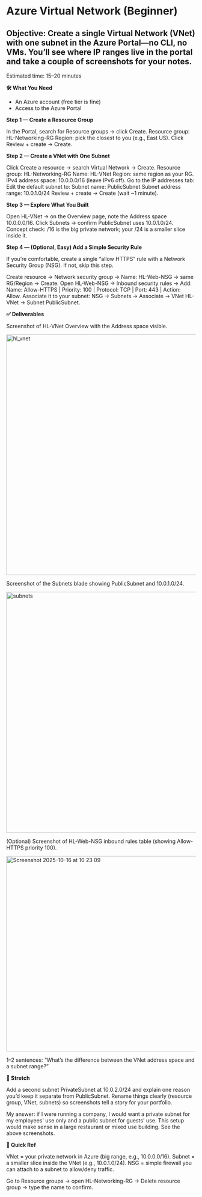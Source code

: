 # Azure Virtual Network (Beginner)

## Objective: Create a single Virtual Network (VNet) with one subnet in the Azure Portal—no CLI, no VMs. You’ll see where IP ranges live in the portal and take a couple of screenshots for your notes.

Estimated time: 15–20 minutes

**🛠 What You Need**
- An Azure account (free tier is fine)
- Access to the Azure Portal

**Step 1 — Create a Resource Group**

In the Portal, search for Resource groups → click Create.
Resource group: HL-Networking-RG
Region: pick the closest to you (e.g., East US).
Click Review + create → Create.

**Step 2 — Create a VNet with One Subnet**

Click Create a resource → search Virtual Network → Create.
Resource group: HL-Networking-RG
Name: HL-VNet
Region: same region as your RG.
IPv4 address space: 10.0.0.0/16 (leave IPv6 off).
Go to the IP addresses tab:
Edit the default subnet to:
Subnet name: PublicSubnet
Subnet address range: 10.0.1.0/24
Review + create → Create (wait ~1 minute).

**Step 3 — Explore What You Built**

Open HL-VNet → on the Overview page, note the Address space 10.0.0.0/16.
Click Subnets → confirm PublicSubnet uses 10.0.1.0/24.
Concept check: /16 is the big private network; your /24 is a smaller slice inside it.

**Step 4 — (Optional, Easy) Add a Simple Security Rule**

If you’re comfortable, create a single “allow HTTPS” rule with a Network Security Group (NSG). If not, skip this step.

Create resource → Network security group → Name: HL-Web-NSG → same RG/Region → Create.
Open HL-Web-NSG → Inbound security rules → Add:
Name: Allow-HTTPS | Priority: 100 | Protocol: TCP | Port: 443 | Action: Allow.
Associate it to your subnet: NSG → Subnets → Associate → VNet HL-VNet → Subnet PublicSubnet.

**✅ Deliverables**

Screenshot of HL-VNet Overview with the Address space visible.

<img width="732" height="640" alt="hl_vnet" src="https://github.com/user-attachments/assets/55b75724-dad3-45d7-87e0-ba4fa23f9347" />

Screenshot of the Subnets blade showing PublicSubnet and 10.0.1.0/24.

<img width="1461" height="641" alt="subnets" src="https://github.com/user-attachments/assets/43641f68-0a57-4afa-b96a-753fd113d50e" />

(Optional) Screenshot of HL-Web-NSG inbound rules table (showing Allow-HTTPS priority 100).

<img width="1466" height="520" alt="Screenshot 2025-10-16 at 10 23 09" src="https://github.com/user-attachments/assets/cacc990a-b986-4bb1-9f82-f4b0030af67c" />

1–2 sentences: “What’s the difference between the VNet address space and a subnet range?”

**🎯 Stretch**

Add a second subnet PrivateSubnet at 10.0.2.0/24 and explain one reason you’d keep it separate from PublicSubnet.
Rename things clearly (resource group, VNet, subnets) so screenshots tell a story for your portfolio.

My answer: if I were running a company, I would want a private subnet for my employees' use only and a public subnet for guests' use. This setup would make sense in a large restaurant or mixed use building. See the above screenshots.

**🧠 Quick Ref**

VNet = your private network in Azure (big range, e.g., 10.0.0.0/16).
Subnet = a smaller slice inside the VNet (e.g., 10.0.1.0/24).
NSG = simple firewall you can attach to a subnet to allow/deny traffic.

Go to Resource groups → open HL-Networking-RG → Delete resource group → type the name to confirm.
